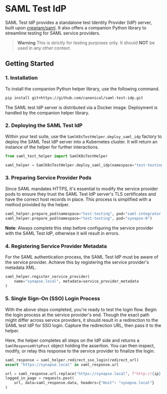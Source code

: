 # SAML Test IdP

SAML Test IdP provides a standalone test Identity Provider (IdP) server, built
upon [crewjam/saml](https://github.com/crewjam/saml). It also offers a companion
Python library to streamline testing for SAML service providers.

> **Warning**
> This is strictly for testing purposes only. It should **NOT** be used in any
> other context.

## Getting Started

### 1. Installation

To install the companion Python helper library, use the following command.

```bash
pip install git+https://github.com/canonical/saml-test-idp.git
```

The SAML test IdP server is distributed via a Docker image. Deployment is
handled by the companion helper library.

### 2. Deploying the SAML Test IdP

Within your test suite, use the `SamlK8sTestHelper.deploy_saml_idp` factory to
deploy the SAML Test IdP server into a Kubernetes cluster. It will return an
instance of the helper for further interactions.

```python
from saml_test_helper import SamlK8sTestHelper

saml_helper = SamlK8sTestHelper.deploy_saml_idp(namespace="test-testing")
```

### 3. Preparing Service Provider Pods

Since SAML mandates HTTPS, it's essential to modify the service provider pods to
ensure they trust the SAML Test IdP server's TLS certificates and have the
correct host records in place. This process is simplified with a method provided
by the helper.

```python
saml_helper.prepare_pod(namespace="test-testing", pod="saml-integrator-0")
saml_helper.prepare_pod(namespace="test-testing", pod="synapse-0")
```

**Note**: Always complete this step before configuring the service provider with
the SAML Test IdP, otherwise it will result in errors.

### 4. Registering Service Provider Metadata

For the SAML authentication process, the SAML Test IdP must be aware of the
service provider. Achieve this by registering the service provider's metadata
XML.

```python
saml_helper.register_service_provider(
    name="synapse.local", metadata=service_provider_metadata
)
```

### 5. Single Sign-On (SSO) Login Process

With the above steps completed, you're ready to test the login flow. Begin the
login process at the service provider's end. Though the exact path might differ
across service providers, it should result in a redirection to the SAML test IdP
for SSO login. Capture the redirection URL, then pass it to the helper.

Here, the helper completes all steps on the IdP side and returns
a `SamlResponseHttpPost` object holding the assertion. You can then inspect,
modify, or relay this response to the service provider to finalize the login.

```python
saml_response = saml_helper.redirect_sso_login(redirect_url)
assert "https://synapse.local" in saml_response.url

url = saml_response.url.replace("https://synapse.local", f"http://{ip}:8080")
logged_in_page = requests.post(
    url, data=saml_response.data, headers={"Host": "synapse.local"}
)
```

